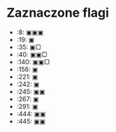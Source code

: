 Zaznaczone flagi
================================================================================

* :8: ▣▣▣
* :19: ▣
* :35: ▣▢
* :40: ▣▣▢
* :140: ▣▣▢ 
* :156: ▣
* :221: ▣
* :242: ▣
* :245: ▣▣
* :267: ▣
* :291: ▣
* :444: ▣▣
* :445: ▣▣
